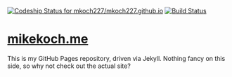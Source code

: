 [ ![Codeship Status for mkoch227/mkoch227.github.io](https://codeship.com/projects/a4bf1520-b567-0132-f662-7279f6055769/status?branch=master)](https://codeship.com/projects/70767)
[![Build Status](https://travis-ci.org/mkoch227/mkoch227.github.io.svg?branch=master)](https://travis-ci.org/mkoch227/mkoch227.github.io)

# [mikekoch.me](http://mikekoch.me)

This is my GitHub Pages repository, driven via Jekyll. Nothing fancy on this side, so why not check out the actual site?
